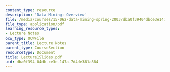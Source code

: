 ```yaml
---
content_type: resource
description: 'Data Mining: Overview'
file: /media/courses/15-062-data-mining-spring-2003/dba0f39404dbce3e147a7d4de381a384_Lecture1Slides.pdf
file_type: application/pdf
learning_resource_types:
- Lecture Notes
ocw_type: OCWFile
parent_title: Lecture Notes
parent_type: CourseSection
resourcetype: Document
title: Lecture1Slides.pdf
uid: dba0f394-04db-ce3e-147a-7d4de381a384
---
```

